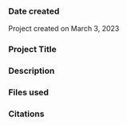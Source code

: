 ### Date created
Project created on March 3, 2023
### Project Title

### Description

### Files used

### Citations
